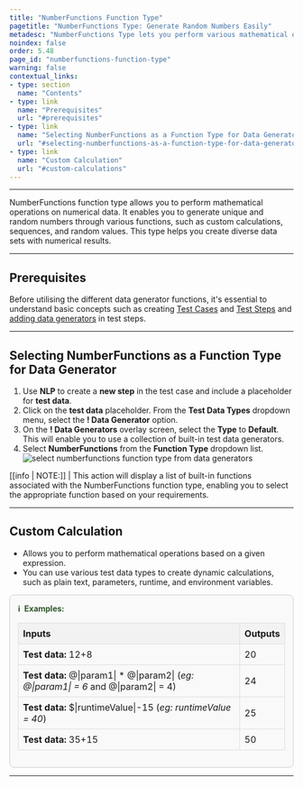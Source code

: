 ```yaml
---
title: "NumberFunctions Function Type"
pagetitle: "NumberFunctions Type: Generate Random Numbers Easily"
metadesc: "NumberFunctions Type lets you perform various mathematical operations and generate unique, random numbers, aiding diverse data generation needs."
noindex: false
order: 5.48
page_id: "numberfunctions-function-type"
warning: false
contextual_links:
- type: section
  name: "Contents"
- type: link
  name: "Prerequisites"
  url: "#prerequisites"
- type: link
  name: "Selecting NumberFunctions as a Function Type for Data Generator"
  url: "#selecting-numberfunctions-as-a-function-type-for-data-generator"
- type: link
  name: "Custom Calculation"
  url: "#custom-calculations"
---
```


---

NumberFunctions function type allows you to perform mathematical operations on numerical data. It enables you to generate unique and random numbers through various functions, such as custom calculations, sequences, and random values. This type helps you create diverse data sets with numerical results.

---

## **Prerequisites**

Before utilising the different data generator functions, it's essential to understand basic concepts such as creating [Test Cases](https://testsigma.com/docs/test-cases/manage/add-edit-delete/#create-test-case) and [Test Steps](https://testsigma.com/docs/test-cases/create-test-steps/overview/) and [adding data generators](https://testsigma.com/docs/test-data/types/data-generator/#add-data-generators-in-test-steps) in test steps.

---

## **Selecting NumberFunctions as a Function Type for Data Generator**

1. Use **NLP** to create a **new step** in the test case and include a placeholder for **test data**.
2. Click on the **test data** placeholder. From the **Test Data Types** dropdown menu, select the **! Data Generator** option.
3. On the **! Data Generators** overlay screen, select the **Type** to **Default**. This will enable you to use a collection of built-in test data generators.
4. Select **NumberFunctions** from the **Function Type** dropdown list. ![select numberfunctions function type from data generators](https://s3.amazonaws.com/static-docs.testsigma.com/new_images/projects/applications/numberfunctions_functiontype_dg.gif)

[[info | NOTE:]]
| This action will display a list of built-in functions associated with the NumberFunctions function type, enabling you to select the appropriate function based on your requirements.

---

## **Custom Calculation**

- Allows you to perform mathematical operations based on a given expression. 
- You can use various test data types to create dynamic calculations, such as plain text, parameters, runtime, and environment variables.

<style>
  .example-container {
    border: 1px solid #ccc;
    border-radius: 8px;
    padding: 1em;
    margin: 1em 0;
    background-color: #f9f9f9;
  }
  .example-title {
    color: #2d572c;
    font-weight: bold;
    display: flex;
    align-items: center;
    margin-bottom: 0.5em;
  }
  .example-title span {
    margin-right: 0.5em;
  }
  .example-table {
    width: 100%;
    border-collapse: collapse;
  }
  .example-table th, .example-table td {
    border: 1px solid #ddd;
    padding: 0.5em;
    text-align: left;
  }
  .example-table th {
    background-color: #f2f2f2;
  }
</style>

<div class="example-container">
  <div class="example-title">
    <span>ℹ️</span>Examples:
  </div>
  <table class="example-table">
    <thead>
      <tr>
        <th>Inputs</th>
        <th>Outputs</th>
      </tr>
    </thead>
    <tbody>
      <!-- Example 1 -->
      <tr>
        <td><b>Test data:</b> 12+8</td>
        <td>20</td>
      </tr>
      <!-- Example 2 -->
      <tr>
        <td><b>Test data:</b> @|param1| * @|param2| (<i>eg: @|param1| = 6</i> and @|param2| = 4</i>)</td>
        <td>24</td>
      </tr>
      <!-- Example 3 -->
      <tr>
        <td><b>Test data:</b> $|runtimeValue|-15 (<i>eg: runtimeValue = 40</i>)</td>
        <td>25</td>
      </tr>
      <!-- Example 4 -->
      <tr>
        <td><b>Test data:</b> 35+15</td>
        <td>50</td>
      </tr>
    </tbody>
  </table>
</div>


---

